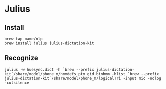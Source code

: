 # Julius

## Install

    brew tap oame/nlp
    brew install julius julius-dictation-kit

## Recognize

    julius -w huesync.dict -h `brew --prefix julius-dictation-kit`/share/model/phone_m/hmmdefs_ptm_gid.binhmm -hlist `brew --prefix julius-dictation-kit`/share/model/phone_m/logicalTri -input mic -nolog -cutsilence
